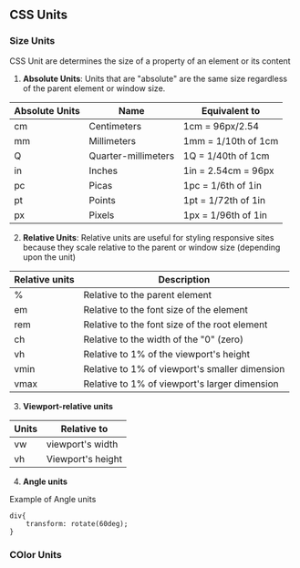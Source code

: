 ## CSS Units

### Size Units
CSS Unit are determines the size of a property of an element or its content

1. **Absolute Units**: Units that are "absolute" are the same size regardless of the parent element or window size.

| Absolute Units | Name | Equivalent to|
|-|-|-|
|cm| Centimeters |1cm = 96px/2.54|
|mm|Millimeters|1mm = 1/10th of 1cm|
|Q|Quarter-millimeters|1Q = 1/40th of 1cm|
|in|Inches|1in = 2.54cm = 96px|
|pc|Picas|1pc = 1/6th of 1in|
|pt|Points|1pt = 1/72th of 1in|
|px|Pixels|1px = 1/96th of 1in|

2. **Relative Units**: Relative units are useful for styling responsive sites because they scale relative to the parent or window size (depending upon the unit)

| Relative units | Description |
|-|-|
|%|Relative to the parent element|
|em|Relative to the font size of the element|
|rem|Relative to the font size of the root element|
|ch|Relative to the width of the "0" (zero)|
|vh|Relative to 1% of the viewport's height|
|vmin|Relative to 1% of viewport's smaller dimension|
|vmax|Relative to 1% of viewport's larger dimension|

3. **Viewport-relative units**

| Units | Relative to |
|-|-|
|vw| viewport's width |
|vh| Viewport's height |

4. **Angle units**

Example of Angle units 

```
div{
    transform: rotate(60deg);
}
```

### COlor Units
